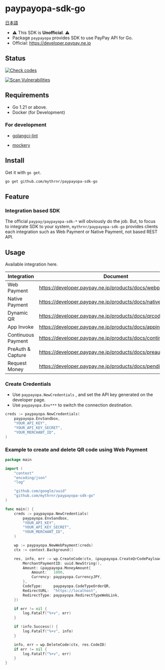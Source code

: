 # paypayopa-sdk-go

[日本語](./README.jp.md)

- ⚠️ This SDK is **Unofficial**. ⚠️
- Package `paypayopa` provides SDK to use PayPay API for Go.
- Official: https://developer.paypay.ne.jp

## Status

[![Check codes](https://github.com/mythrnr/paypayopa-sdk-go/actions/workflows/check-code.yaml/badge.svg)](https://github.com/mythrnr/paypayopa-sdk-go/actions/workflows/check-code.yaml)

[![Scan Vulnerabilities](https://github.com/mythrnr/paypayopa-sdk-go/actions/workflows/scan-vulnerabilities.yaml/badge.svg)](https://github.com/mythrnr/paypayopa-sdk-go/actions/workflows/scan-vulnerabilities.yaml)

## Requirements

- Go 1.21 or above.
- Docker (for Development)

### For development

- [golangci-lint](https://golangci-lint.run)

- [mockery](https://github.com/vektra/mockery)

## Install

Get it with `go get`.

```bash
go get github.com/mythrnr/paypayopa-sdk-go
```

## Feature

### Integration based SDK

The official `paypay/paypayopa-sdk-*` will obviously do the job.
But, to focus to integrate SDK to your system, `mythrnr/paypayopa-sdk-go`
provides clients each integration such as Web Payment or Native Payment,
not based REST API.

## Usage

Available integration here.

|Integration|Document|
|-|-|
|Web Payment|https://developer.paypay.ne.jp/products/docs/webpayment|
|Native Payment|https://developer.paypay.ne.jp/products/docs/nativepayment|
|Dynamic QR|https://developer.paypay.ne.jp/products/docs/qrcode|
|App Invoke|https://developer.paypay.ne.jp/products/docs/appinvoke|
|Continuous Payment|https://developer.paypay.ne.jp/products/docs/continuouspayment|
|PreAuth & Capture|https://developer.paypay.ne.jp/products/docs/preauthcapture|
|Request Money|https://developer.paypay.ne.jp/products/docs/pendingpayment|

### Create Credentials

- Use `paypayopa.NewCredentials` , and set the API key generated on the developer page.
- Use `paypayopa.Env***` to switch the connection destination.

```go
creds := paypayopa.NewCredentials(
    paypayopa.EnvSandbox,
    "YOUR_API_KEY",
    "YOUR_API_KEY_SECRET",
    "YOUR_MERCHANT_ID",
)
```

### Example to create and delete QR code using Web Payment

```go
package main

import (
    "context"
    "encoding/json"
    "log"

    "github.com/google/uuid"
    "github.com/mythrnr/paypayopa-sdk-go"
)

func main() {
    creds := paypayopa.NewCredentials(
        paypayopa.EnvSandbox,
        "YOUR_API_KEY",
        "YOUR_API_KEY_SECRET",
        "YOUR_MERCHANT_ID",
    )

    wp := paypayopa.NewWebPayment(creds)
    ctx := context.Background()

    res, info, err := wp.CreateCode(ctx, &paypayopa.CreateQrCodePayload{
        MerchantPaymentID: uuid.NewString(),
        Amount: &paypayopa.MoneyAmount{
            Amount:   1000,
            Currency: paypayopa.CurrencyJPY,
        },
        CodeType:     paypayopa.CodeTypeOrderQR,
        RedirectURL:  "https://localhost",
        RedirectType: paypayopa.RedirectTypeWebLink,
    })

    if err != nil {
        log.Fatalf("%+v", err)
    }

    if !info.Success() {
        log.Fatalf("%+v", info)
    }

    info, err = wp.DeleteCode(ctx, res.CodeID)
    if err != nil {
        log.Fatalf("%+v", err)
    }
}
```
